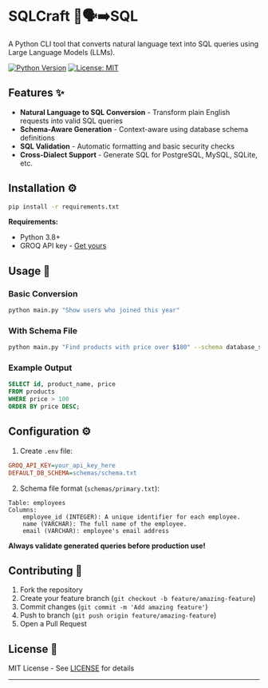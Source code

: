 # SQLCraft 🔄🗣️➡️SQL

A Python CLI tool that converts natural language text into SQL queries using Large Language Models (LLMs).

[![Python Version](https://img.shields.io/badge/python-3.8%2B-blue)](https://www.python.org/)
[![License: MIT](https://img.shields.io/badge/License-MIT-yellow.svg)](https://opensource.org/licenses/MIT)

## Features ✨

- **Natural Language to SQL Conversion** - Transform plain English requests into valid SQL queries
- **Schema-Aware Generation** - Context-aware using database schema definitions
- **SQL Validation** - Automatic formatting and basic security checks
- **Cross-Dialect Support** - Generate SQL for PostgreSQL, MySQL, SQLite, etc.

## Installation ⚙️

```bash
pip install -r requirements.txt
```

**Requirements:**
- Python 3.8+
- GROQ API key - [Get yours](https://console.groq.com/playground)

## Usage 🚀

### Basic Conversion
```bash
python main.py "Show users who joined this year"
```

### With Schema File
```bash
python main.py "Find products with price over $100" --schema database_schema.txt
```

### Example Output
```sql
SELECT id, product_name, price 
FROM products 
WHERE price > 100 
ORDER BY price DESC;
```

## Configuration ⚙️

1. Create `.env` file:
```ini
GROQ_API_KEY=your_api_key_here
DEFAULT_DB_SCHEMA=schemas/schema.txt
```

2. Schema file format (`schemas/primary.txt`):
```text
Table: employees
Columns:
    employee_id (INTEGER): A unique identifier for each employee.
    name (VARCHAR): The full name of the employee.
    email (VARCHAR): employee's email address
```
<!-- 
## Advanced Features 🔧

### Execute Directly Against Database
```bash
lingua-sql "Top 5 customers by purchases" --execute --db postgresql://user:pass@localhost/dbname
```

### Use Different LLM Backend
```bash
lingua-sql "Monthly sales report" --model sqlcoder-7b
```

### Generate for Specific SQL Dialect
```bash
lingua-sql "List inactive users" --dialect postgresql15
```

## Security Considerations 🔒

All generated queries undergo:
- Basic SQL injection prevention checks
- Read-only mode (configurable)
- Query whitelisting/blacklisting -->

**Always validate generated queries before production use!**

## Contributing 🤝

1. Fork the repository
2. Create your feature branch (`git checkout -b feature/amazing-feature`)
3. Commit changes (`git commit -m 'Add amazing feature'`)
4. Push to branch (`git push origin feature/amazing-feature`)
5. Open a Pull Request

## License 📄

MIT License - See [LICENSE](LICENSE) for details

---
